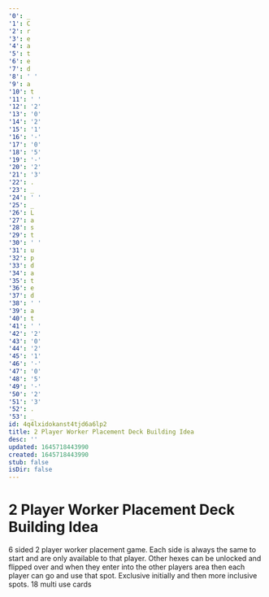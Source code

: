 ```yaml
---
'0': _
'1': C
'2': r
'3': e
'4': a
'5': t
'6': e
'7': d
'8': ' '
'9': a
'10': t
'11': ' '
'12': '2'
'13': '0'
'14': '2'
'15': '1'
'16': '-'
'17': '0'
'18': '5'
'19': '-'
'20': '2'
'21': '3'
'22': .
'23': _
'24': ' '
'25': _
'26': L
'27': a
'28': s
'29': t
'30': ' '
'31': u
'32': p
'33': d
'34': a
'35': t
'36': e
'37': d
'38': ' '
'39': a
'40': t
'41': ' '
'42': '2'
'43': '0'
'44': '2'
'45': '1'
'46': '-'
'47': '0'
'48': '5'
'49': '-'
'50': '2'
'51': '3'
'52': .
'53': _
id: 4q4lxidokanst4tjd6a6lp2
title: 2 Player Worker Placement Deck Building Idea
desc: ''
updated: 1645718443990
created: 1645718443990
stub: false
isDir: false
---
```


# 2 Player Worker Placement Deck Building Idea


6 sided 2 player worker placement game. Each side is always the same to start and are only available to that player.
Other hexes can be unlocked and flipped over and when they enter into the other players area then each player can go and use that spot.
Exclusive initially and then more inclusive spots.
18 multi use cards

